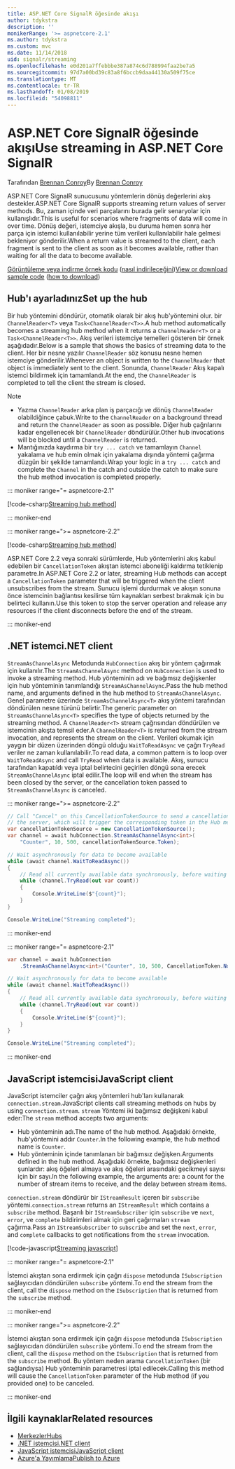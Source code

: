 ```yaml
---
title: ASP.NET Core SignalR öğesinde akışı
author: tdykstra
description: ''
monikerRange: '>= aspnetcore-2.1'
ms.author: tdykstra
ms.custom: mvc
ms.date: 11/14/2018
uid: signalr/streaming
ms.openlocfilehash: e0d201a7ffebbbe387a874c6d788994faa2be7a5
ms.sourcegitcommit: 97d7a00bd39c83a8f6bccb9daa44130a509f75ce
ms.translationtype: MT
ms.contentlocale: tr-TR
ms.lasthandoff: 01/08/2019
ms.locfileid: "54098811"
---
```

# <a name="use-streaming-in-aspnet-core-signalr"></a><span data-ttu-id="a7974-102">ASP.NET Core SignalR öğesinde akışı</span><span class="sxs-lookup"><span data-stu-id="a7974-102">Use streaming in ASP.NET Core SignalR</span></span>

<span data-ttu-id="a7974-103">Tarafından [Brennan Conroy](https://github.com/BrennanConroy)</span><span class="sxs-lookup"><span data-stu-id="a7974-103">By [Brennan Conroy](https://github.com/BrennanConroy)</span></span>

<span data-ttu-id="a7974-104">ASP.NET Core SignalR sunucusunu yöntemlerin dönüş değerlerini akış destekler.</span><span class="sxs-lookup"><span data-stu-id="a7974-104">ASP.NET Core SignalR supports streaming return values of server methods.</span></span> <span data-ttu-id="a7974-105">Bu, zaman içinde veri parçalarını burada gelir senaryolar için kullanışlıdır.</span><span class="sxs-lookup"><span data-stu-id="a7974-105">This is useful for scenarios where fragments of data will come in over time.</span></span> <span data-ttu-id="a7974-106">Dönüş değeri, istemciye akışla, bu duruma hemen sonra her parça için istemci kullanılabilir yerine tüm verileri kullanılabilir hale gelmesi bekleniyor gönderilir.</span><span class="sxs-lookup"><span data-stu-id="a7974-106">When a return value is streamed to the client, each fragment is sent to the client as soon as it becomes available, rather than waiting for all the data to become available.</span></span>

<span data-ttu-id="a7974-107">[Görüntüleme veya indirme örnek kodu](https://github.com/aspnet/Docs/tree/live/aspnetcore/signalr/streaming/sample) ([nasıl indirileceğini](xref:index#how-to-download-a-sample))</span><span class="sxs-lookup"><span data-stu-id="a7974-107">[View or download sample code](https://github.com/aspnet/Docs/tree/live/aspnetcore/signalr/streaming/sample) ([how to download](xref:index#how-to-download-a-sample))</span></span>

## <a name="set-up-the-hub"></a><span data-ttu-id="a7974-108">Hub'ı ayarladınız</span><span class="sxs-lookup"><span data-stu-id="a7974-108">Set up the hub</span></span>

<span data-ttu-id="a7974-109">Bir hub yöntemini döndürür, otomatik olarak bir akış hub'yöntemini olur. bir `ChannelReader<T>` veya `Task<ChannelReader<T>>`.</span><span class="sxs-lookup"><span data-stu-id="a7974-109">A hub method automatically becomes a streaming hub method when it returns a `ChannelReader<T>` or a `Task<ChannelReader<T>>`.</span></span> <span data-ttu-id="a7974-110">Akış verileri istemciye temelleri gösteren bir örnek aşağıdadır.</span><span class="sxs-lookup"><span data-stu-id="a7974-110">Below is a sample that shows the basics of streaming data to the client.</span></span> <span data-ttu-id="a7974-111">Her bir nesne yazılır `ChannelReader` söz konusu nesne hemen istemciye gönderilir.</span><span class="sxs-lookup"><span data-stu-id="a7974-111">Whenever an object is written to the `ChannelReader` that object is immediately sent to the client.</span></span> <span data-ttu-id="a7974-112">Sonunda, `ChannelReader` Akış kapalı istemci bildirmek için tamamlandı.</span><span class="sxs-lookup"><span data-stu-id="a7974-112">At the end, the `ChannelReader` is completed to tell the client the stream is closed.</span></span>

> [!NOTE]
> * <span data-ttu-id="a7974-113">Yazma `ChannelReader` arka plan iş parçacığı ve dönüş `ChannelReader` olabildiğince çabuk.</span><span class="sxs-lookup"><span data-stu-id="a7974-113">Write to the `ChannelReader` on a background thread and return the `ChannelReader` as soon as possible.</span></span> <span data-ttu-id="a7974-114">Diğer hub çağrılarını kadar engellenecek bir `ChannelReader` döndürülür.</span><span class="sxs-lookup"><span data-stu-id="a7974-114">Other hub invocations will be blocked until a `ChannelReader` is returned.</span></span>
> * <span data-ttu-id="a7974-115">Mantığınızda kaydırma bir `try ... catch` ve tamamlayın `Channel` yakalama ve hub emin olmak için yakalama dışında yöntemi çağırma düzgün bir şekilde tamamlandı.</span><span class="sxs-lookup"><span data-stu-id="a7974-115">Wrap your logic in a `try ... catch` and complete the `Channel` in the catch and outside the catch to make sure the hub method invocation is completed properly.</span></span>

::: moniker range="= aspnetcore-2.1"

[!code-csharp[Streaming hub method](streaming/sample/Hubs/StreamHub.aspnetcore21.cs?name=snippet1)]

::: moniker-end

::: moniker range=">= aspnetcore-2.2"

[!code-csharp[Streaming hub method](streaming/sample/Hubs/StreamHub.cs?name=snippet1)]

<span data-ttu-id="a7974-116">ASP.NET Core 2.2 veya sonraki sürümlerde, Hub yöntemlerini akış kabul edebilen bir `CancellationToken` akıştan istemci aboneliği kaldırma tetiklenip parametre.</span><span class="sxs-lookup"><span data-stu-id="a7974-116">In ASP.NET Core 2.2 or later, streaming Hub methods can accept a `CancellationToken` parameter that will be triggered when the client unsubscribes from the stream.</span></span> <span data-ttu-id="a7974-117">Sunucu işlemi durdurmak ve akışın sonuna önce istemcinin bağlantısı kesilirse tüm kaynakları serbest bırakmak için bu belirteci kullanın.</span><span class="sxs-lookup"><span data-stu-id="a7974-117">Use this token to stop the server operation and release any resources if the client disconnects before the end of the stream.</span></span>

::: moniker-end

## <a name="net-client"></a><span data-ttu-id="a7974-118">.NET istemci</span><span class="sxs-lookup"><span data-stu-id="a7974-118">.NET client</span></span>

<span data-ttu-id="a7974-119">`StreamAsChannelAsync` Metodunda `HubConnection` akış bir yöntem çağırmak için kullanılır.</span><span class="sxs-lookup"><span data-stu-id="a7974-119">The `StreamAsChannelAsync` method on `HubConnection` is used to invoke a streaming method.</span></span> <span data-ttu-id="a7974-120">Hub yönteminin adı ve bağımsız değişkenler için hub yönteminin tanımlandığı `StreamAsChannelAsync`.</span><span class="sxs-lookup"><span data-stu-id="a7974-120">Pass the hub method name, and arguments defined in the hub method to `StreamAsChannelAsync`.</span></span> <span data-ttu-id="a7974-121">Genel parametre üzerinde `StreamAsChannelAsync<T>` akış yöntemi tarafından döndürülen nesne türünü belirtir.</span><span class="sxs-lookup"><span data-stu-id="a7974-121">The generic parameter on `StreamAsChannelAsync<T>` specifies the type of objects returned by the streaming method.</span></span> <span data-ttu-id="a7974-122">A `ChannelReader<T>` stream çağrısından döndürülen ve istemcinin akışta temsil eder.</span><span class="sxs-lookup"><span data-stu-id="a7974-122">A `ChannelReader<T>` is returned from the stream invocation, and represents the stream on the client.</span></span> <span data-ttu-id="a7974-123">Verileri okumak için yaygın bir düzen üzerinden döngü olduğu `WaitToReadAsync` ve çağrı `TryRead` veriler ne zaman kullanılabilir.</span><span class="sxs-lookup"><span data-stu-id="a7974-123">To read data, a common pattern is to loop over `WaitToReadAsync` and call `TryRead` when data is available.</span></span> <span data-ttu-id="a7974-124">Akış, sunucu tarafından kapatıldı veya iptal belirtecini geçirilen döngü sona erecek `StreamAsChannelAsync` iptal edilir.</span><span class="sxs-lookup"><span data-stu-id="a7974-124">The loop will end when the stream has been closed by the server, or the cancellation token passed to `StreamAsChannelAsync` is canceled.</span></span>

::: moniker range=">= aspnetcore-2.2"

```csharp
// Call "Cancel" on this CancellationTokenSource to send a cancellation message to 
// the server, which will trigger the corresponding token in the Hub method.
var cancellationTokenSource = new CancellationTokenSource();
var channel = await hubConnection.StreamAsChannelAsync<int>(
    "Counter", 10, 500, cancellationTokenSource.Token);

// Wait asynchronously for data to become available
while (await channel.WaitToReadAsync())
{
    // Read all currently available data synchronously, before waiting for more data
    while (channel.TryRead(out var count))
    {
        Console.WriteLine($"{count}");
    }
}

Console.WriteLine("Streaming completed");
```

::: moniker-end

::: moniker range="= aspnetcore-2.1"

```csharp
var channel = await hubConnection
    .StreamAsChannelAsync<int>("Counter", 10, 500, CancellationToken.None);

// Wait asynchronously for data to become available
while (await channel.WaitToReadAsync())
{
    // Read all currently available data synchronously, before waiting for more data
    while (channel.TryRead(out var count))
    {
        Console.WriteLine($"{count}");
    }
}

Console.WriteLine("Streaming completed");
```

::: moniker-end

## <a name="javascript-client"></a><span data-ttu-id="a7974-125">JavaScript istemcisi</span><span class="sxs-lookup"><span data-stu-id="a7974-125">JavaScript client</span></span>

<span data-ttu-id="a7974-126">JavaScript istemciler çağrı akış yöntemleri hub'ları kullanarak `connection.stream`.</span><span class="sxs-lookup"><span data-stu-id="a7974-126">JavaScript clients call streaming methods on hubs by using `connection.stream`.</span></span> <span data-ttu-id="a7974-127">`stream` Yöntemi iki bağımsız değişkeni kabul eder:</span><span class="sxs-lookup"><span data-stu-id="a7974-127">The `stream` method accepts two arguments:</span></span>

* <span data-ttu-id="a7974-128">Hub yönteminin adı.</span><span class="sxs-lookup"><span data-stu-id="a7974-128">The name of the hub method.</span></span> <span data-ttu-id="a7974-129">Aşağıdaki örnekte, hub'yöntemini addır `Counter`.</span><span class="sxs-lookup"><span data-stu-id="a7974-129">In the following example, the hub method name is `Counter`.</span></span>
* <span data-ttu-id="a7974-130">Hub yönteminin içinde tanımlanan bir bağımsız değişken.</span><span class="sxs-lookup"><span data-stu-id="a7974-130">Arguments defined in the hub method.</span></span> <span data-ttu-id="a7974-131">Aşağıdaki örnekte, bağımsız değişkenleri şunlardır: akış öğeleri almaya ve akış öğeleri arasındaki gecikmeyi sayısı için bir sayı.</span><span class="sxs-lookup"><span data-stu-id="a7974-131">In the following example, the arguments are: a count for the number of stream items to receive, and the delay between stream items.</span></span>

<span data-ttu-id="a7974-132">`connection.stream` döndürür bir `IStreamResult` içeren bir `subscribe` yöntemi.</span><span class="sxs-lookup"><span data-stu-id="a7974-132">`connection.stream` returns an `IStreamResult` which contains a `subscribe` method.</span></span> <span data-ttu-id="a7974-133">Başarılı bir `IStreamSubscriber` için `subscribe` ve `next`, `error`, ve `complete` bildirimleri almak için geri çağırmaları `stream` çağırma.</span><span class="sxs-lookup"><span data-stu-id="a7974-133">Pass an `IStreamSubscriber` to `subscribe` and set the `next`, `error`, and `complete` callbacks to get notifications from the `stream` invocation.</span></span>

[!code-javascript[Streaming javascript](streaming/sample/wwwroot/js/stream.js?range=19-36)]

::: moniker range="= aspnetcore-2.1"

<span data-ttu-id="a7974-134">İstemci akıştan sona erdirmek için çağrı `dispose` metodunda `ISubscription` sağlayıcıdan döndürülen `subscribe` yöntemi.</span><span class="sxs-lookup"><span data-stu-id="a7974-134">To end the stream from the client, call the `dispose` method on the `ISubscription` that is returned from the `subscribe` method.</span></span>

::: moniker-end

::: moniker range=">= aspnetcore-2.2"

<span data-ttu-id="a7974-135">İstemci akıştan sona erdirmek için çağrı `dispose` metodunda `ISubscription` sağlayıcıdan döndürülen `subscribe` yöntemi.</span><span class="sxs-lookup"><span data-stu-id="a7974-135">To end the stream from the client, call the `dispose` method on the `ISubscription` that is returned from the `subscribe` method.</span></span> <span data-ttu-id="a7974-136">Bu yöntem neden arama `CancellationToken` (bir sağlandıysa) Hub yönteminin parametresi iptal edilecek.</span><span class="sxs-lookup"><span data-stu-id="a7974-136">Calling this method will cause the `CancellationToken` parameter of the Hub method (if you provided one) to be canceled.</span></span>

::: moniker-end

## <a name="related-resources"></a><span data-ttu-id="a7974-137">İlgili kaynaklar</span><span class="sxs-lookup"><span data-stu-id="a7974-137">Related resources</span></span>

* [<span data-ttu-id="a7974-138">Merkezler</span><span class="sxs-lookup"><span data-stu-id="a7974-138">Hubs</span></span>](xref:signalr/hubs)
* [<span data-ttu-id="a7974-139">.NET istemcisi</span><span class="sxs-lookup"><span data-stu-id="a7974-139">.NET client</span></span>](xref:signalr/dotnet-client)
* [<span data-ttu-id="a7974-140">JavaScript istemcisi</span><span class="sxs-lookup"><span data-stu-id="a7974-140">JavaScript client</span></span>](xref:signalr/javascript-client)
* [<span data-ttu-id="a7974-141">Azure'a Yayımlama</span><span class="sxs-lookup"><span data-stu-id="a7974-141">Publish to Azure</span></span>](xref:signalr/publish-to-azure-web-app)

